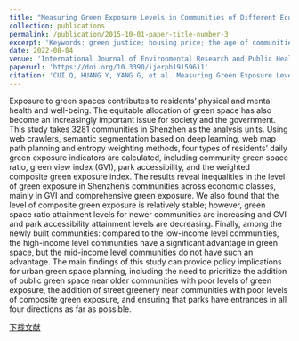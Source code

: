 ```yaml
---
title: "Measuring Green Exposure Levels in Communities of Different Economic Levels at Different Completion Periods: Through the Lens of Social Equity"
collection: publications
permalink: /publication/2015-10-01-paper-title-number-3
excerpt: 'Keywords: green justice; housing price; the age of communities; community green space; street view images; green space accessibility; Shenzhen'
date: 2022-08-04
venue: 'International Journal of Environmental Research and Public Health'
paperurl: 'https://doi.org/10.3390/ijerph19159611'
citation: 'CUI Q, HUANG Y, YANG G, et al. Measuring Green Exposure Levels in Communities of Different Economic Levels at Different Completion Periods: Through the Lens of Social Equity [J]. International Journal of Environmental Research and Public Health, 2022, 19(15): 9611.'
---
```

Exposure to green spaces contributes to residents’ physical and mental health and well-being. The equitable allocation of green space has also become an increasingly important issue for society and the government. This study takes 3281 communities in Shenzhen as the analysis units. Using web crawlers, semantic segmentation based on deep learning, web map path planning and entropy weighting methods, four types of residents’ daily green exposure indicators are calculated,
including community green space ratio, green view index (GVI), park accessibility, and the weighted composite green exposure index. The results reveal inequalities in the level of green exposure in Shenzhen’s communities across economic classes, mainly in GVI and comprehensive green exposure. We also found that the level of composite green exposure is relatively stable; however, green space ratio attainment levels for newer communities are increasing and GVI and park accessibility attainment levels are decreasing. Finally, among the newly built communities: compared to the low-income level communities, the high-income level communities have a significant advantage in green space, but the mid-income level communities do not have such an advantage. The main findings of this study can provide policy implications for urban green space planning, including the need to prioritize the addition of public green space near older communities with poor levels of green exposure, the addition of street greenery near communities with poor levels of composite green exposure, and ensuring that parks have entrances in all four directions as far as possible.

[下载文献](https://www.mdpi.com/1660-4601/19/15/9611/pdf?version=1659612888)
